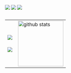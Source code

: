 <table border="0" align="left"> 
<tr>
  <a href="https://skillicons.dev">
    <td><img align="left" src="https://skillicons.dev/icons?i=python,flask,heroku">
    <br><br>
    <img align="left" src="https://skillicons.dev/icons?i=html,css,js"></td>
  </a>
 
  <td><img alt="github stats" height="150px" src="https://github-readme-stats.vercel.app/api?username=Hiromu1612&theme=onedark&show_icons=ture" /></td>
</tr>

![](http://github-profile-summary-cards.vercel.app/api/cards/profile-details?username=Hiromu1612&theme=gruvbox)
![](http://github-profile-summary-cards.vercel.app/api/cards/repos-per-language?username=Hiromu1612&theme=gruvbox)
![](http://github-profile-summary-cards.vercel.app/api/cards/stats?username=Hiromu1612&theme=gruvbox)
